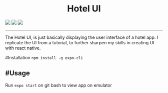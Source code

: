 <h1 align="center">Hotel UI</h1>
<p>
<img src="https://img.shields.io/badge/madeby-AmucheOgbonna-<green>">
<img src="https://img.shields.io/badge/expo-~38.0.8-<blue>">
<img src="https://img.shields.io/badge/mobileApp-reactNative-<blue>">
</p>

---
The Hotel UI, is just basically displaying the user interface of a hotel app. I replicate the UI from a tutorial, to further sharpen my skills in creating UI with react native.

#Installation
`npm install -g expo-cli `

#Usage
---
Run `expo start` on git bash to view app on emulator